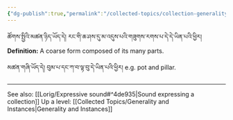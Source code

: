 ```yaml
---
{"dg-publish":true,"permalink":"/collected-topics/collection-generality/"}
---
```


ཚོགས་སྤྱིའི་མཚན་ཉིད་ཡོད་དེ། རང་གི་ཆ་ཤས་དུ་མ་འདུས་པའི་གཟུགས་རགས་པ་དེ་དེ་ཡིན་པའི་ཕྱིར། 
**Definition:** A coarse form composed of its many parts.

མཚན་གཞི་ཡོད་དེ། བུམ་པ་དང་ཀ་བ་ལྟ་བུ་དེ་ཡིན་པའི་ཕྱིར།
e.g. pot and pillar.

---
See also: [[Lorig/Expressive sound#^4de935\|Sound expressing a collection]]
Up a level: [[Collected Topics/Generality and Instances\|Generality and Instances]]
